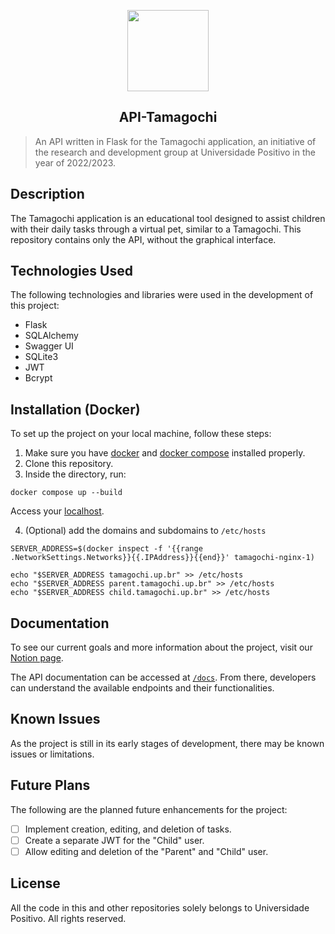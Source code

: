 <p align="center"><img src="assets/tamagochi.gif" width="130"></p>
<h2 align="center">API-Tamagochi</h2>


> An API written in Flask for the Tamagochi application, an initiative of the research and development group at Universidade Positivo in the year of 2022/2023.

## Description

The Tamagochi application is an educational tool designed to assist children with their daily tasks through a virtual pet, similar to a Tamagochi. This repository contains only the API, without the graphical interface.

## Technologies Used

The following technologies and libraries were used in the development of this project:

- Flask
- SQLAlchemy
- Swagger UI
- SQLite3
- JWT
- Bcrypt

## Installation (Docker)

To set up the project on your local machine, follow these steps:

1. Make sure you have [docker](https://docs.docker.com/engine/install/) and [docker compose](https://docs.docker.com/compose/install/) installed properly.
2. Clone this repository.
3. Inside the directory, run:

```
docker compose up --build
```

Access your [localhost](http://localhost).

4. (Optional) add the domains and subdomains to `/etc/hosts`

```
SERVER_ADDRESS=$(docker inspect -f '{{range .NetworkSettings.Networks}}{{.IPAddress}}{{end}}' tamagochi-nginx-1)

echo "$SERVER_ADDRESS tamagochi.up.br" >> /etc/hosts
echo "$SERVER_ADDRESS parent.tamagochi.up.br" >> /etc/hosts
echo "$SERVER_ADDRESS child.tamagochi.up.br" >> /etc/hosts
```

## Documentation

To see our current goals and more information about the project, visit our [Notion page](https://www.notion.so/Bichinho-virtual-c36336edc60b421b832e46b7d529ea31).

The API documentation can be accessed at [`/docs`](http://localhost:5000/docs). From there, developers can understand the available endpoints and their functionalities.

## Known Issues

As the project is still in its early stages of development, there may be known issues or limitations. 

## Future Plans

The following are the planned future enhancements for the project:

- [ ] Implement creation, editing, and deletion of tasks.
- [ ] Create a separate JWT for the "Child" user.
- [ ] Allow editing and deletion of the "Parent" and "Child" user.

## License

All the code in this and other repositories solely belongs to Universidade Positivo. All rights reserved.
